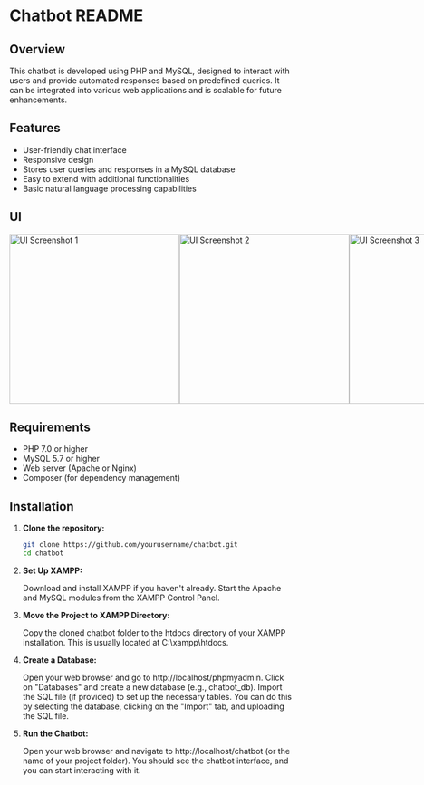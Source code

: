 # Chatbot README

## Overview

This chatbot is developed using PHP and MySQL, designed to interact with users and provide automated responses based on predefined queries. It can be integrated into various web applications and is scalable for future enhancements.

## Features

- User-friendly chat interface
- Responsive design
- Stores user queries and responses in a MySQL database
- Easy to extend with additional functionalities
- Basic natural language processing capabilities

## UI

<div style="display: flex; justify-content: space-around;">

  <img src="https://github.com/user-attachments/assets/cc26c109-01f7-418f-887f-36ebfafc32f6" alt="UI Screenshot 1" width="300"/>
  <img src="https://github.com/user-attachments/assets/cf804d97-4abe-4fd2-a709-a48d2e198c22" alt="UI Screenshot 2" width="300"/>
  <img src="https://github.com/user-attachments/assets/6e70c7e8-ac82-4695-ba1e-62aa2e492999" alt="UI Screenshot 3" width="300"/>

</div>

## Requirements

- PHP 7.0 or higher
- MySQL 5.7 or higher
- Web server (Apache or Nginx)
- Composer (for dependency management)

## Installation

1. **Clone the repository:**

   ```bash
   git clone https://github.com/yourusername/chatbot.git
   cd chatbot

2. **Set Up XAMPP:**

    Download and install XAMPP if you haven't already.
    Start the Apache and MySQL modules from the XAMPP Control Panel.

3. **Move the Project to XAMPP Directory:**
  
    Copy the cloned chatbot folder to the htdocs directory of your XAMPP installation. This is usually located at C:\xampp\htdocs\.

4. **Create a Database:**

    Open your web browser and go to http://localhost/phpmyadmin.
    Click on "Databases" and create a new database (e.g., chatbot_db).
    Import the SQL file (if provided) to set up the necessary tables. You can do this by selecting the database, clicking on the "Import" tab, and uploading the SQL file.

5. **Run the Chatbot:**
  
    Open your web browser and navigate to http://localhost/chatbot (or the name of your project folder).
    You should see the chatbot interface, and you can start interacting with it.
